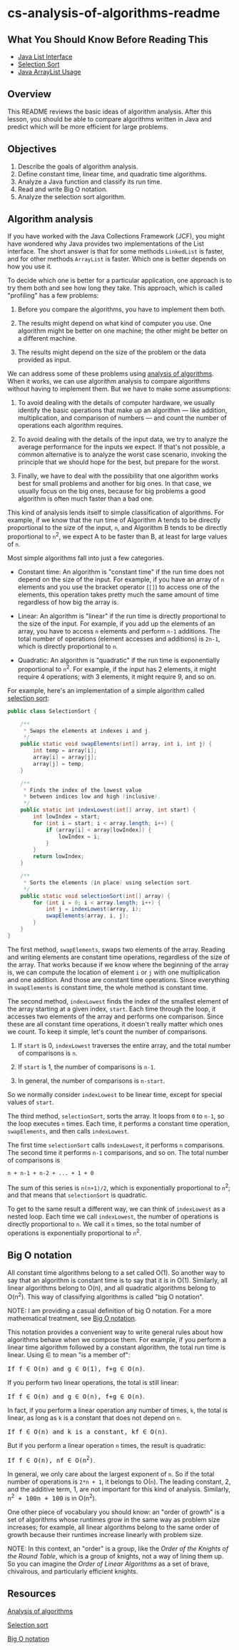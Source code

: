 # cs-analysis-of-algorithms-readme

## What You Should Know Before Reading This

  * [Java List Interface](http://www.codejava.net/java-core/collections/java-list-collection-tutorial-and-examples)
  * [Selection Sort](http://www.go4expert.com/articles/selection-sort-algorithm-absolute-t27888/)
  * [Java ArrayList Usage](http://www.tutorialspoint.com/java/java_arraylist_class.htm)
  
## Overview

This README reviews the basic ideas of algorithm analysis.  After this lesson, you should be able to compare algorithms written in Java and predict which will be more efficient for large problems.


## Objectives

1.  Describe the goals of algorithm analysis.
2.  Define constant time, linear time, and quadratic time algorithms.
3.  Analyze a Java function and classify its run time.
4.  Read and write Big O notation.
5.  Analyze the selection sort algorithm.


## Algorithm analysis

If you have worked with the Java Collections Framework (JCF), you might have wondered why Java provides two implementations of the List interface.  The short answer is that for some methods `LinkedList` is faster, and for other methods `ArrayList` is faster.  Which one is better depends on how you use it.

To decide which one is better for a particular application, one approach is to try them both and see how long they take.  This approach, which is called "profiling" has a few problems:

1.  Before you compare the algorithms, you have to implement them both.

2.  The results might depend on what kind of computer you use.  One algorithm might be better on one machine; the other might be better on a different machine.

3.  The results might depend on the size of the problem or the data provided as input.

We can address some of these problems using [analysis of algorithms](http://en.wikipedia.org/wiki/Analysis_of_algorithms).  When it works, we can use algorithm analysis to compare algorithms without having to implement them.  But we have to make some assumptions:

1.  To avoid dealing with the details of computer hardware, we usually identify the basic operations that make up an algorithm — like addition, multiplication, and comparison of numbers — and count the number of operations each algorithm requires.

2.  To avoid dealing with the details of the input data, we try to analyze the average performance for the inputs we expect.  If that's not possible, a common alternative is to analyze the worst case scenario, invoking the principle that we should hope for the best, but prepare for the worst.

3.  Finally, we have to deal with the possibility that one algorithm works best for small problems and another for big ones.  In that case, we usually focus on the big ones, because for big problems a good algorithm is often much faster than a bad one.
  
This kind of analysis lends itself to simple classification of algorithms.  For example, if we know that the run time of Algorithm A tends to be directly proportional to the size of the input, `n`, and Algorithm B tends to be directly proportional to `n`<sup>2</sup>, we expect A to be faster than B, at least for large values of `n`.

Most simple algorithms fall into just a few categories.

*   Constant time:  An algorithm is "constant time" if the run time does not depend on the size of the input.  For example, if you have an array of `n` elements and you use the bracket operator (`[]`) to access one of the elements, this operation takes pretty much the same amount of time regardless of how big the array is.

*   Linear:  An algorithm is "linear" if the run time is directly proportional to the size of the input.  For example, if you add up the elements of an array, you have to access `n` elements and perform `n-1` additions.  The total number of operations (element accesses and additions) is `2n-1`, which is directly proportional to `n`.

*   Quadratic:  An algorithm is "quadratic" if the run time is exponentially proportional to `n`<sup>2</sup>.  For example, if the input has 2 elements, it might require 4 operations; with 3 elements, it might require 9, and so on.

For example, here's an implementation of a simple algorithm called [selection sort](https://en.wikipedia.org/wiki/Selection_sort):

```java
public class SelectionSort {

	/**
	 * Swaps the elements at indexes i and j.
	 */
	public static void swapElements(int[] array, int i, int j) {
		int temp = array[i];
		array[i] = array[j];
		array[j] = temp;
	}

	/**
	 * Finds the index of the lowest value
	 * between indices low and high (inclusive).
	 */
	public static int indexLowest(int[] array, int start) {
		int lowIndex = start;
		for (int i = start; i < array.length; i++) {
			if (array[i] < array[lowIndex]) {
				lowIndex = i;
			}
		}
		return lowIndex;
	}

	/**
	 * Sorts the elements (in place) using selection sort.
	 */
	public static void selectionSort(int[] array) {
		for (int i = 0; i < array.length; i++) {
			int j = indexLowest(array, i);
			swapElements(array, i, j);
		}
	}
}

```

The first method, `swapElements`, swaps two elements of the array.  Reading and writing elements are constant time operations, regardless of the size of the array.  That works because if we know where the beginning of the array is, we can compute the location of element `i` or `j` with one multiplication and one addition.  And those are constant time operations.  Since everything in `swapElements` is constant time, the whole method is constant time.

The second method, `indexLowest` finds the index of the smallest element of the array starting at a given index, `start`.  Each time through the loop, it accesses two elements of the array and performs one comparison.  Since these are all constant time operations, it doesn't really matter which ones we count.  To keep it simple, let's count the number of comparisons.

1.  If `start` is 0, `indexLowest` traverses the entire array, and the total number of comparisons is `n`.

2.  If `start` is 1, the number of comparisons is `n-1`.

3.  In general, the number of comparisons is `n-start`.

So we normally consider `indexLowest` to be linear time, except for special values of `start`.

The third method, `selectionSort`, sorts the array.  It loops from `0` to `n-1`, so the loop executes `n` times.  Each time, it performs a constant time operation, `swapElements`, and then calls `indexLowest`.

The first time `selectionSort` calls `indexLowest`, it performs `n` comparisons.  The second time it performs `n-1` comparisons, and so on.  The total number of comparisons is

    n + n-1 + n-2 + ... + 1 + 0

The sum of this series is `n(n+1)/2`, which is exponentially proportional to `n`<sup>2</sup>; and that means that `selectionSort` is quadratic.

To get to the same result a different way, we can think of `indexLowest` as a nested loop.  Each time we call `indexLowest`, the number of operations is directly proportional to `n`.  We call it `n` times, so the total number of operations is exponentially proportional to `n`<sup>2</sup>.


## Big O notation

All constant time algorithms belong to a set called O(1).  So another way to say that an algorithm is constant time is to say that it is in O(1).  Similarly, all linear algorithms belong to O(n), and all quadratic algorithms belong to O(n<sup>2</sup>).  This way of classifying algorithms is called "big O notation".

NOTE: I am providing a casual definition of big O notation.  For a more mathematical treatment, see [Big O notation](https://en.wikipedia.org/wiki/Big_O_notation).

This notation provides a convenient way to write general rules about how algorithms behave when we compose them.  For example, if you perform a linear time algorithm followed by a constant algorithm, the total run time is linear.  Using ∈ to mean "is a member of":

<tt>If f ∈ O(n) and g ∈ O(1), f+g ∈ O(n)</tt>.

If you perform two linear operations, the total is still linear:

<tt>If f ∈ O(n) and g ∈ O(n), f+g ∈ O(n)</tt>.

In fact, if you perform a linear operation any number of times, `k`, the total is linear, as long as `k` is a constant that does not depend on `n`.

<tt>If f ∈ O(n) and k is a constant, kf ∈ O(n)</tt>.

But if you perform a linear operation `n` times, the result is quadratic:

<tt>If f ∈ O(n), nf ∈ O(n<sup>2</sup>)</tt>.

In general, we only care about the largest exponent of `n`.  So if the total number of operations is `2*n + 1`, it belongs to O(`n`).  The leading constant, 2, and the additive term, 1, are not important for this kind of analysis.  Similarly, <tt>n<sup>2</sup> + 100n + 100</tt> is in O(n<sup>2</sup>).

One other piece of vocabulary you should know: an "order of growth" is a set of algorithms whose runtimes grow in the same way as problem size increases; for example, all linear algorithms belong to the same order of growth because their runtimes increase linearly with problem size.

NOTE: In this context, an "order" is a group, like the *Order of the Knights of the Round Table*, which is a group of knights, not a way of lining them up.  So you can imagine the *Order of Linear Algorithms* as a set of brave, chivalrous, and particularly efficient knights. 



## Resources

[Analysis of algorithms](http://en.wikipedia.org/wiki/Analysis_of_algorithms)

[Selection sort](https://en.wikipedia.org/wiki/Selection_sort)

[Big O notation](https://en.wikipedia.org/wiki/Big_O_notation)

